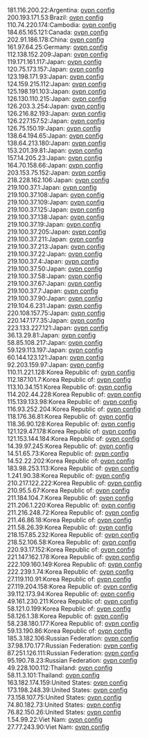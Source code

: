 181.116.200.22:Argentina: [ovpn config](vpn/181_116_200_22.ovpn)  
200.193.171.53:Brazil: [ovpn config](vpn/200_193_171_53.ovpn)  
110.74.220.174:Cambodia: [ovpn config](vpn/110_74_220_174.ovpn)  
184.65.165.121:Canada: [ovpn config](vpn/184_65_165_121.ovpn)  
202.91.186.178:China: [ovpn config](vpn/202_91_186_178.ovpn)  
161.97.64.25:Germany: [ovpn config](vpn/161_97_64_25.ovpn)  
112.138.152.209:Japan: [ovpn config](vpn/112_138_152_209.ovpn)  
119.171.161.117:Japan: [ovpn config](vpn/119_171_161_117.ovpn)  
120.75.173.157:Japan: [ovpn config](vpn/120_75_173_157.ovpn)  
123.198.171.93:Japan: [ovpn config](vpn/123_198_171_93.ovpn)  
124.159.215.112:Japan: [ovpn config](vpn/124_159_215_112.ovpn)  
125.198.191.103:Japan: [ovpn config](vpn/125_198_191_103.ovpn)  
126.130.110.215:Japan: [ovpn config](vpn/126_130_110_215.ovpn)  
126.203.3.254:Japan: [ovpn config](vpn/126_203_3_254.ovpn)  
126.216.82.193:Japan: [ovpn config](vpn/126_216_82_193.ovpn)  
126.227.157.52:Japan: [ovpn config](vpn/126_227_157_52.ovpn)  
126.75.150.19:Japan: [ovpn config](vpn/126_75_150_19.ovpn)  
138.64.194.65:Japan: [ovpn config](vpn/138_64_194_65.ovpn)  
138.64.213.180:Japan: [ovpn config](vpn/138_64_213_180.ovpn)  
153.201.39.81:Japan: [ovpn config](vpn/153_201_39_81.ovpn)  
157.14.205.23:Japan: [ovpn config](vpn/157_14_205_23.ovpn)  
164.70.158.66:Japan: [ovpn config](vpn/164_70_158_66.ovpn)  
203.153.75.152:Japan: [ovpn config](vpn/203_153_75_152.ovpn)  
218.228.162.106:Japan: [ovpn config](vpn/218_228_162_106.ovpn)  
219.100.37.1:Japan: [ovpn config](vpn/219_100_37_1.ovpn)  
219.100.37.108:Japan: [ovpn config](vpn/219_100_37_108.ovpn)  
219.100.37.109:Japan: [ovpn config](vpn/219_100_37_109.ovpn)  
219.100.37.125:Japan: [ovpn config](vpn/219_100_37_125.ovpn)  
219.100.37.138:Japan: [ovpn config](vpn/219_100_37_138.ovpn)  
219.100.37.19:Japan: [ovpn config](vpn/219_100_37_19.ovpn)  
219.100.37.205:Japan: [ovpn config](vpn/219_100_37_205.ovpn)  
219.100.37.211:Japan: [ovpn config](vpn/219_100_37_211.ovpn)  
219.100.37.213:Japan: [ovpn config](vpn/219_100_37_213.ovpn)  
219.100.37.22:Japan: [ovpn config](vpn/219_100_37_22.ovpn)  
219.100.37.4:Japan: [ovpn config](vpn/219_100_37_4.ovpn)  
219.100.37.50:Japan: [ovpn config](vpn/219_100_37_50.ovpn)  
219.100.37.58:Japan: [ovpn config](vpn/219_100_37_58.ovpn)  
219.100.37.67:Japan: [ovpn config](vpn/219_100_37_67.ovpn)  
219.100.37.7:Japan: [ovpn config](vpn/219_100_37_7.ovpn)  
219.100.37.90:Japan: [ovpn config](vpn/219_100_37_90.ovpn)  
219.104.6.231:Japan: [ovpn config](vpn/219_104_6_231.ovpn)  
220.108.157.75:Japan: [ovpn config](vpn/220_108_157_75.ovpn)  
220.147.177.35:Japan: [ovpn config](vpn/220_147_177_35.ovpn)  
223.133.227.121:Japan: [ovpn config](vpn/223_133_227_121.ovpn)  
36.13.29.81:Japan: [ovpn config](vpn/36_13_29_81.ovpn)  
58.85.108.217:Japan: [ovpn config](vpn/58_85_108_217.ovpn)  
59.129.113.197:Japan: [ovpn config](vpn/59_129_113_197.ovpn)  
60.144.123.121:Japan: [ovpn config](vpn/60_144_123_121.ovpn)  
92.203.159.97:Japan: [ovpn config](vpn/92_203_159_97.ovpn)  
110.11.221.128:Korea Republic of: [ovpn config](vpn/110_11_221_128.ovpn)  
112.187.101.7:Korea Republic of: [ovpn config](vpn/112_187_101_7.ovpn)  
113.10.34.151:Korea Republic of: [ovpn config](vpn/113_10_34_151.ovpn)  
114.202.44.228:Korea Republic of: [ovpn config](vpn/114_202_44_228.ovpn)  
115.139.133.98:Korea Republic of: [ovpn config](vpn/115_139_133_98.ovpn)  
116.93.252.204:Korea Republic of: [ovpn config](vpn/116_93_252_204.ovpn)  
118.176.36.81:Korea Republic of: [ovpn config](vpn/118_176_36_81.ovpn)  
118.36.90.128:Korea Republic of: [ovpn config](vpn/118_36_90_128.ovpn)  
121.129.47.178:Korea Republic of: [ovpn config](vpn/121_129_47_178.ovpn)  
121.153.144.184:Korea Republic of: [ovpn config](vpn/121_153_144_184.ovpn)  
14.39.97.245:Korea Republic of: [ovpn config](vpn/14_39_97_245.ovpn)  
14.51.65.73:Korea Republic of: [ovpn config](vpn/14_51_65_73.ovpn)  
14.52.22.202:Korea Republic of: [ovpn config](vpn/14_52_22_202.ovpn)  
183.98.253.113:Korea Republic of: [ovpn config](vpn/183_98_253_113.ovpn)  
1.241.90.38:Korea Republic of: [ovpn config](vpn/1_241_90_38.ovpn)  
210.217.122.222:Korea Republic of: [ovpn config](vpn/210_217_122_222.ovpn)  
210.95.5.67:Korea Republic of: [ovpn config](vpn/210_95_5_67.ovpn)  
211.184.104.7:Korea Republic of: [ovpn config](vpn/211_184_104_7.ovpn)  
211.206.1.220:Korea Republic of: [ovpn config](vpn/211_206_1_220.ovpn)  
211.216.248.72:Korea Republic of: [ovpn config](vpn/211_216_248_72.ovpn)  
211.46.86.18:Korea Republic of: [ovpn config](vpn/211_46_86_18.ovpn)  
211.58.26.39:Korea Republic of: [ovpn config](vpn/211_58_26_39.ovpn)  
218.157.85.232:Korea Republic of: [ovpn config](vpn/218_157_85_232.ovpn)  
218.52.106.58:Korea Republic of: [ovpn config](vpn/218_52_106_58.ovpn)  
220.93.17.152:Korea Republic of: [ovpn config](vpn/220_93_17_152.ovpn)  
221.147.162.178:Korea Republic of: [ovpn config](vpn/221_147_162_178.ovpn)  
222.109.160.149:Korea Republic of: [ovpn config](vpn/222_109_160_149.ovpn)  
222.239.1.74:Korea Republic of: [ovpn config](vpn/222_239_1_74.ovpn)  
27.119.110.91:Korea Republic of: [ovpn config](vpn/27_119_110_91.ovpn)  
27.119.204.158:Korea Republic of: [ovpn config](vpn/27_119_204_158.ovpn)  
39.112.173.94:Korea Republic of: [ovpn config](vpn/39_112_173_94.ovpn)  
49.161.230.211:Korea Republic of: [ovpn config](vpn/49_161_230_211.ovpn)  
58.121.0.199:Korea Republic of: [ovpn config](vpn/58_121_0_199.ovpn)  
58.126.1.38:Korea Republic of: [ovpn config](vpn/58_126_1_38.ovpn)  
58.238.180.177:Korea Republic of: [ovpn config](vpn/58_238_180_177.ovpn)  
59.13.190.86:Korea Republic of: [ovpn config](vpn/59_13_190_86.ovpn)  
185.3.182.106:Russian Federation: [ovpn config](vpn/185_3_182_106.ovpn)  
37.98.170.177:Russian Federation: [ovpn config](vpn/37_98_170_177.ovpn)  
87.251.126.111:Russian Federation: [ovpn config](vpn/87_251_126_111.ovpn)  
95.190.78.23:Russian Federation: [ovpn config](vpn/95_190_78_23.ovpn)  
49.228.100.112:Thailand: [ovpn config](vpn/49_228_100_112.ovpn)  
58.11.3.101:Thailand: [ovpn config](vpn/58_11_3_101.ovpn)  
163.182.174.159:United States: [ovpn config](vpn/163_182_174_159.ovpn)  
173.198.248.39:United States: [ovpn config](vpn/173_198_248_39.ovpn)  
73.158.107.75:United States: [ovpn config](vpn/73_158_107_75.ovpn)  
74.80.182.73:United States: [ovpn config](vpn/74_80_182_73.ovpn)  
76.82.150.26:United States: [ovpn config](vpn/76_82_150_26.ovpn)  
1.54.99.22:Viet Nam: [ovpn config](vpn/1_54_99_22.ovpn)  
27.77.243.90:Viet Nam: [ovpn config](vpn/27_77_243_90.ovpn)  
